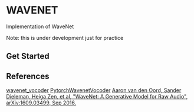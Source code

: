 # WAVENET
Implementation of WaveNet

Note: this is under development just for practice

## Get Started

## References
[wavenet_vocoder](https://github.com/r9y9/wavenet_vocoder/blob/master/README.md)
[PytorchWavenetVocoder](https://github.com/kan-bayashi/PytorchWaveNetVocoder)
[Aaron van den Oord, Sander Dieleman, Heiga Zen, et al, "WaveNet: A Generative Model for Raw Audio", arXiv:1609.03499, Sep 2016.](https://arxiv.org/abs/1609.03499)


